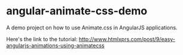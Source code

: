 angular-animate-css-demo
========================

A demo project on how to use Animate.css in AngularJS applications. 

Here's the link to the tutorial:  http://www.htmlxprs.com/post/9/easy-angularjs-animations-using-animatecss
